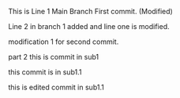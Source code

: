 This is Line 1 Main Branch First commit. (Modified)

Line 2 in branch 1 added and line one is modified.

modification 1 for second commit.


part 2
this is commit in sub1

this commit is in sub1.1

this is edited commit in sub1.1